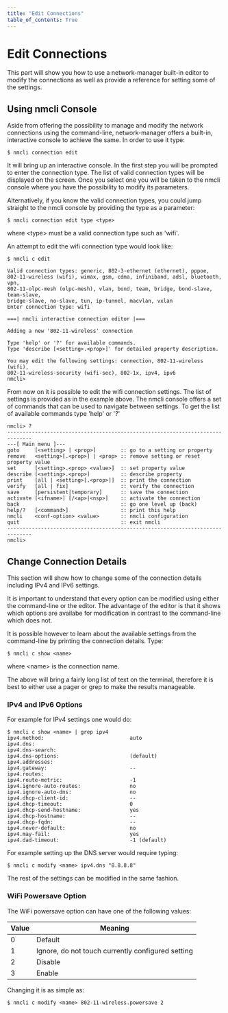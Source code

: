 ```yaml
---
title: "Edit Connections"
table_of_contents: True
---
```


# Edit Connections

This part will show you how to use a network-manager built-in editor to modify
the connections as well as provide a reference for setting some of the
settings.

## Using nmcli Console

Aside from offering the possibility to manage and modify the network connections
using the command-line, network-manager offers a built-in, interactive
console to achieve the same. In order to use it type:

```
$ nmcli connection edit
```

It will bring up an interactive console. In the first step you will be prompted
to enter the connection type. The list of valid connection types will be
displayed on the screen. Once you select one you will be taken to the nmcli
console where you have the possibility to modify its parameters.

Alternatively, if you know the valid connection types, you could jump straight
to the nmcli console by providing the type as a parameter:

```
$ nmcli connection edit type <type>
```

where &lt;type&gt;  must be a valid connection type such as 'wifi'.

An attempt to edit the wifi connection type would look like:

```
$ nmcli c edit

Valid connection types: generic, 802-3-ethernet (ethernet), pppoe,
802-11-wireless (wifi), wimax, gsm, cdma, infiniband, adsl, bluetooth, vpn,
802-11-olpc-mesh (olpc-mesh), vlan, bond, team, bridge, bond-slave, team-slave,
bridge-slave, no-slave, tun, ip-tunnel, macvlan, vxlan
Enter connection type: wifi

===| nmcli interactive connection editor |===

Adding a new '802-11-wireless' connection

Type 'help' or '?' for available commands.
Type 'describe [<setting>.<prop>]' for detailed property description.

You may edit the following settings: connection, 802-11-wireless (wifi),
802-11-wireless-security (wifi-sec), 802-1x, ipv4, ipv6
nmcli>
```

From now on it is possible to edit the wifi connection settings. The list of
settings is provided as in the example above. The nmcli console offers a set of
commands that can be used to navigate between settings. To get the list of
available commands type 'help' or '?'

```
nmcli> ?
------------------------------------------------------------------------------
---[ Main menu ]---
goto     [<setting> | <prop>]        :: go to a setting or property
remove   <setting>[.<prop>] | <prop> :: remove setting or reset property value
set      [<setting>.<prop> <value>]  :: set property value
describe [<setting>.<prop>]          :: describe property
print    [all | <setting>[.<prop>]]  :: print the connection
verify   [all | fix]                 :: verify the connection
save     [persistent|temporary]      :: save the connection
activate [<ifname>] [/<ap>|<nsp>]    :: activate the connection
back                                 :: go one level up (back)
help/?   [<command>]                 :: print this help
nmcli    <conf-option> <value>       :: nmcli configuration
quit                                 :: exit nmcli
------------------------------------------------------------------------------
nmcli> 
```

## Change Connection Details

This section will show how to change some of the connection details including
IPv4 and IPv6 settings.

It is important to understand that every option can be modified using either the
command-line or the editor. The advantage of the editor is that it shows which
options are availabe for modification in contrast to the command-line which does
not.

It is possible however to learn about the available settings from the
command-line by printing the connection details. Type:

```
$ nmcli c show <name>
```

where &lt;name&gt; is the connection name.

The above will bring a fairly long list of text on the terminal, therefore it is
best to either use a pager or grep to make the results manageable.

### IPv4 and IPv6 Options

For example for IPv4 settings one would do:

```
$ nmcli c show <name> | grep ipv4
ipv4.method:                            auto
ipv4.dns:
ipv4.dns-search:
ipv4.dns-options:                       (default)
ipv4.addresses:
ipv4.gateway:                           --
ipv4.routes:
ipv4.route-metric:                      -1
ipv4.ignore-auto-routes:                no
ipv4.ignore-auto-dns:                   no
ipv4.dhcp-client-id:                    --
ipv4.dhcp-timeout:                      0
ipv4.dhcp-send-hostname:                yes
ipv4.dhcp-hostname:                     --
ipv4.dhcp-fqdn:                         --
ipv4.never-default:                     no
ipv4.may-fail:                          yes
ipv4.dad-timeout:                       -1 (default)
```

For example setting up the DNS server would require typing:

```
$ nmcli c modify <name> ipv4.dns "8.8.8.8"
```

The rest of the settings can be modified in the same fashion.

### WiFi Powersave Option

The WiFi powersave option can have one of the following values:

| Value | Meaning                                           |
|-------|---------------------------------------------------|
| 0     | Default                                           |
| 1     | Ignore, do not touch currently configured setting |
| 2     | Disable                                           |
| 3     | Enable                                            |

Changing it is as simple as:

```
$ nmcli c modify <name> 802-11-wireless.powersave 2
```
